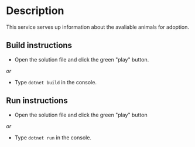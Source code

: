 # Description

This service serves up information about the avaliable animals for adoption.

## Build instructions
- Open the solution file and click the green "play" button.

*or*

- Type `dotnet build` in the console.

## Run instructions
- Open the solution file and click the green "play" button

*or*

- Type `dotnet run` in the console.